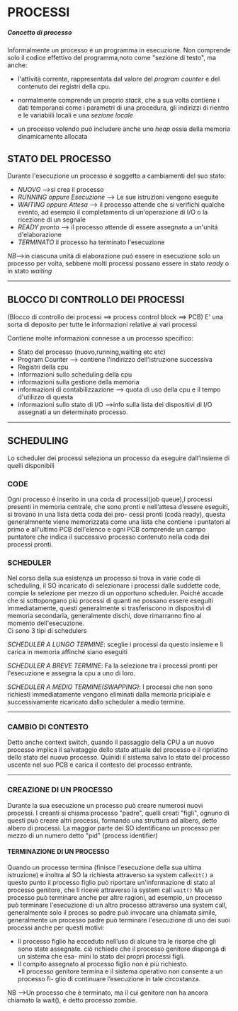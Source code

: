 # PROCESSI 
##### Concetto di processo<br>

Informalmente un processo è un programma in esecuzione. 
Non comprende solo il codice effettivo del programma,noto come "sezione di testo",
ma  anche: <br>

- l'attività corrente, rappresentata dal valore del _program counter_ e del contenuto dei registri della cpu.<br>

- normalmente comprende un proprio _stack_, che a sua volta contiene i dati temporanei come i parametri di una procedura, gli indirizzi di rientro e le variabiili locali e una _sezione locale_  <br>

- un processo volendo puó includere anche uno _$heap$_ ossia della memoria dinamicamente allocata 



## STATO DEL PROCESSO

Durante l'esecuzione un processo é soggetto a cambiamenti del suo stato:
 - $NUOVO$ -->si crea il processo
 - $RUNNING$ _oppure Esecuzione_ --> Le sue istruzioni vengono eseguite
 - $WAITING$ _oppure Attesa_ --> il processo attende che si verifichi qualche evento, ad esempio il completamento di un'operazione di I/O o la ricezione di un segnale
 - $READY$ _pronto_ --> il processo attende di essere assegnato a un'unitá d'elaborazione
 - $TERMINATO$ il processo ha terminato l'esecuzione
 
 *NB*-->in ciascuna unitá di elaborazione puó essere in esecuzione solo un processo per volta, sebbene molti processi possano essere in stato _ready_ o in stato _waiting_
 
 ---
 ## BLOCCO DI CONTROLLO DEI PROCESSI
 (Blocco di controllo dei processi ==> process control block ==> PCB)
 E' una sorta di deposito per tutte le informazioni relative ai vari processi
 
 Contiene molte informazioni connesse a un processo specifico:
 - Stato del processo (nuovo,running,waiting etc etc)
 - Program Counter --> contiene l'indirizzo dell'istruzione successiva
 - Registri della cpu
 - Informazioni sullo scheduling della cpu
 - informazioni sulla gestione della memoria
 - informazioni di contabilizzazione --> quota di uso della cpu e il tempo d'utilizzo di questa
 - informazioni sullo stato di I/O -->info sulla lista dei dispositivi di I/O assegnati a un determinato processo.
---
## SCHEDULING 
 Lo scheduler dei processi seleziona un processo da eseguire dall’insieme di quelli disponibili
 
 ### CODE
 Ogni processo é inserito in una coda di processi(job queue),I processi presenti in memoria centrale, che
sono pronti e nell’attesa d’essere eseguiti, si trovano in una lista detta coda dei pro-
cessi pronti (coda ready), questa generalmnente viene memorizzata  come una lista che contiene i puntatori al primo e all'ultimo PCB dell'elenco e ogni PCB comprende un campo puntatore che indica il successivo processo contenuto nella coda dei processi pronti.

### SCHEDULER
Nel corso della sua esistenza un processo si trova in varie code di scheduling, il SO incaricato di selezionare i processi dalle suddette code, compie la selezione per mezzo di un opportuno scheduler.
Poiché accade che si sottopongano piú processi di quanti ne possano essere eseguiti immediatamente, questi generalmente si trasferiscono in dispositivi di memoria secondaria, generalmente dischi, dove rimarranno fino al momento dell'esecuzione.<br>
Ci sono 3 tipi di schedulers

_SCHEDULER A LUNGO TERMINE_:
sceglie i processi da questo insieme e li carica in memoria affinché siano eseguiti

_SCHEDULER A BREVE TERMINE_:
Fa la selezione tra i processi pronti per l'esecuzione e assegna la cpu a uno di loro.

_SCHEDULER A MEDIO TERMINE(SWAPPING)_:
I processi che non sono richiesti immediatamente vengono eliminati dalla memoria pricipiale e successivamente ricaricato dallo scheduler a medio termine.

---
### CAMBIO DI CONTESTO
Detto anche context switch, quando il passaggio della CPU a un nuovo processo implica il salvataggio dello stato attuale del processo e il ripristino dello stato del nuovo processo. Quinidi il sistema salva lo stato del processo uscente nel suo PCB e carica il contesto del processo entrante.

---
### CREAZIONE DI UN PROCESSO

Durante la sua esecuzione un processo può creare numerosi nuovi processi.
I creanti si chiama processo "padre", quelli creati "figli", ognuno di questi può creare altri processi, formando una struttura ad albero, detto albero di processi. La maggior parte dei SO identificano un processo per mezzo di un numero detto "pid" (process identifier)

#### TERMINAZIONE DI UN PROCESSO
Quando un processo termina  (finisce l'esecuzione della sua ultima istruzione) e inoltra al SO la richiesta attraverso  sa system call```exit()```
a questo punto il processo figlio può riportare un'informazione di stato al processo genitore, che li riceve attraverso la system call ```wait()```
Ma un processo può terminare anche per altre ragioni, ad esempio, un processo può terminare l'esecuzione di un altro processo attraverso una system call, generalmente solo il proces so padre può invocare una chiamata simile, generalmente un processo padre può terminare l'esecuzione di uno dei suoi processi anche per questi motivi:<br>
- Il processo figlio ha ecceduto nell’uso di alcune tra le risorse che gli sono state
assegnate. ciò richiede che il processo genitore disponga di un sistema che esa-
mini lo stato dei propri processi figli. <br>
- Il compito assegnato al processo figlio non è più richiesto. <br>
•Il processo genitore termina e il sistema operativo non consente a un processo fi-
glio di continuare l’esecuzione in tale circostanza. <br>

NB -->Un processo che è terminato, ma il cui genitore non ha ancora chiamato la
wait(), è detto processo zombie.
